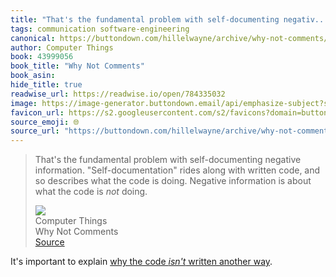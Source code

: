 ```yaml
---
title: "That's the fundamental problem with self-documenting negativ..."
tags: communication software-engineering
canonical: https://buttondown.com/hillelwayne/archive/why-not-comments/
author: Computer Things
book: 43999056
book_title: "Why Not Comments"
book_asin: 
hide_title: true
readwise_url: https://readwise.io/open/784335032
image: https://image-generator.buttondown.email/api/emphasize-subject?subject=Why%20Not%20Comments&author=Computer%20Things&date=2024-09-10&img=
favicon_url: https://s2.googleusercontent.com/s2/favicons?domain=buttondown.com
source_emoji: 🌐
source_url: "https://buttondown.com/hillelwayne/archive/why-not-comments/#:~:text=That%27s%20the%20fundamental,is%20*not*%20doing."
---
```


> That's the fundamental problem with self-documenting negative information. "Self-documentation" rides along with written code, and so describes what the code is doing. Negative information is about what the code is *not* doing.
> <div class="quoteback-footer"><div class="quoteback-avatar"><img class="mini-favicon" src="https://s2.googleusercontent.com/s2/favicons?domain=buttondown.com"></div><div class="quoteback-metadata"><div class="metadata-inner"><span style="display:none">FROM:</span><div aria-label="Computer Things" class="quoteback-author"> Computer Things</div><div aria-label="Why Not Comments" class="quoteback-title"> Why Not Comments</div></div></div><div class="quoteback-backlink"><a target="_blank" aria-label="go to the full text of this quotation" rel="noopener" href="https://buttondown.com/hillelwayne/archive/why-not-comments/#:~:text=That%27s%20the%20fundamental,is%20*not*%20doing." class="quoteback-arrow"> Source</a></div></div>

It's important to explain [why the code _isn't_ written another way](https://www.joshbeckman.org/notes/784334746).